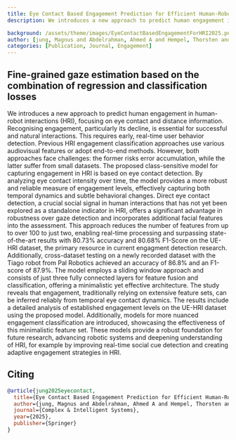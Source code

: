 ```yaml
---
title: Eye Contact Based Engagement Prediction for Efficient Human-Robot Interaction
description: We introduces a new approach to predict human engagement in human-robot interactions (HRI), focusing on eye contact and distance information. 

background: /assets/theme/images/EyeContactBasedEngagementForHRI2025.png
author: [jung, Magnus and Abdelrahman, Ahmed A and Hempel, Thorsten and Al-Tawil, Basheer and Yang, Qiaoyue and Wachsmuth, Sven and Al-Hamadi, Ayoub]
categories: [Publication, Journal, Engagement]
---
```


## Fine-grained gaze estimation based on the combination of regression and classification losses

We introduces a new approach to predict human engagement in human-robot interactions (HRI), focusing on eye contact and distance information. Recognising engagement, particularly its decline, is essential for successful and natural interactions. This requires early, real-time user behavior detection. Previous HRI engagement classification approaches use various audiovisual features or adopt end-to-end methods. However, both approaches face challenges: the former risks error accumulation, while the latter suffer from small datasets. 
The proposed class-sensitive model for capturing engagement in HRI is based on eye contact detection.
By analyzing eye contact intensity over time, the model provides a more robust and reliable measure of engagement levels, effectively capturing both temporal dynamics and subtle behavioral changes.
Direct eye contact detection, a crucial social signal in human interactions that has not yet been explored as a standalone indicator in HRI, offers a significant advantage in robustness over gaze detection and incorporates additional facial features into the assessment. This approach reduces the number of features from up to over 100 to just two, enabling real-time processing and surpassing state-of-the-art results with 80.73% accuracy and 80.68% F1-Score on the UE-HRI dataset, the primary resource in current engagment detection research. Additionally, cross-dataset testing on a newly recorded dataset with the Tiago robot from Pal Robotics achieved an accuracy of 86.8% and an F1-score of 87.9%.
The model employs a sliding window approach and consists of just three fully connected layers for feature fusion and classification, offering a minimalistic yet effective architecture.
The study reveals that engagement, traditionally relying on extensive feature sets, can be inferred reliably from temporal eye contact dynamics. The results include a detailed analysis of established engagement levels on the UE-HRI dataset using the proposed model. Additionally, models for more nuanced engagement classification are introduced, showcasing the effectiveness of this minimalistic feature set. These models provide a robust foundation for future research, advancing robotic systems and deepening understanding of HRI, for example by improving real-time social cue detection and creating adaptive engagement strategies in HRI.


## Citing

```bibtex
@article{jung2025eyecontact,
  title={Eye Contact Based Engagement Prediction for Efficient Human-Robot Interaction},
  author={jung, Magnus and Abdelrahman, Ahmed A and Hempel, Thorsten and Al-Tawil, Basheer and Yang, Qiaoyue and Wachsmuth, Sven and Al-Hamadi, Ayoub},
  journal={Complex & Intelligent Systems},
  year={2025},
  publisher={Springer}
}
```
